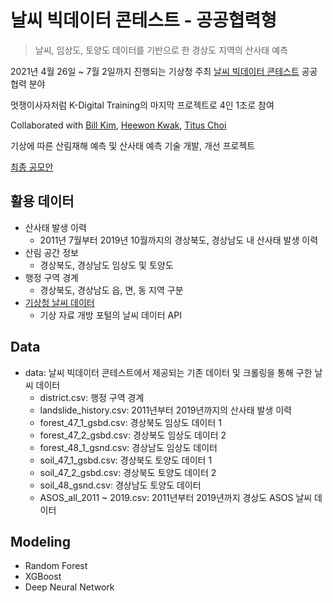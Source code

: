 # 날씨 빅데이터 콘테스트 - 공공협력형
> 날씨, 임상도, 토양도 데이터를 기반으로 한 경상도 지역의 산사태 예측 

2021년 4월 26일 ~ 7월 2일까지 진행되는 기상청 주최 [날씨 빅데이터 콘테스트](https://bd.kma.go.kr/contest/main.do) 공공협력 분야

멋쟁이사자처럼 K-Digital Training의 마지막 프로젝트로 4인 1조로 참여

Collaborated with [Bill Kim](https://github.com/billkim418), [Heewon Kwak](https://github.com/HeewonKwak), [Titus Choi](https://github.com/TitusChoi)

기상에 따른 산림재해 예측 및 산사태 예측 기술 개발, 개선 프로젝트

[최종 공모안](submission.pdf)
 
## 활용 데이터
* 산사태 발생 이력
  + 2011년 7월부터 2019년 10월까지의 경상북도, 경상남도 내 산사태 발생 이력
* 산림 공간 정보
  + 경상북도, 경상남도 임상도 및 토양도
* 행정 구역 경계
  + 경상북도, 경상남도 읍, 면, 동 지역 구분
* [기상청 날씨 데이터](https://data.kma.go.kr)
  + 기상 자료 개방 포털의 날씨 데이터 API


## Data
- data: 날씨 빅데이터 콘테스트에서 제공되는 기존 데이터 및 크롤링을 통해 구한 날씨 데이터
  * district.csv: 행정 구역 경계
  * landslide_history.csv: 2011년부터 2019년까지의 산사태 발생 이력
  * forest_47_1_gsbd.csv: 경상북도 임상도 데이터 1
  * forest_47_2_gsbd.csv: 경상북도 임상도 데이터 2
  * forest_48_1_gsnd.csv: 경상남도 임상도 데이터
  * soil_47_1_gsbd.csv: 경상북도 토양도 데이터 1
  * soil_47_2_gsbd.csv: 경상북도 토양도 데이터 2
  * soil_48_gsnd.csv: 경상남도 토양도 데이터
  * ASOS_all_2011 ~ 2019.csv: 2011년부터 2019년까지 경상도 ASOS 날씨 데이터
  
## Modeling
* Random Forest
* XGBoost
* Deep Neural Network

